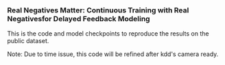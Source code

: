 ### Real Negatives Matter: Continuous Training with Real Negativesfor Delayed Feedback Modeling

This is the code and model checkpoints to reproduce the results on the public dataset.

Note: Due to time issue, this code will be refined after kdd's camera ready.
